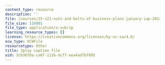 ```yaml
---
content_type: resource
description: ''
file: /courses/15-s21-nuts-and-bolts-of-business-plans-january-iap-2014/3cb36f0aca6f111bdcf7eea4ad7bf895_sfYD3LX-Rgw.srt
file_size: 116901
file_type: application/x-subrip
learning_resource_types: []
license: https://creativecommons.org/licenses/by-nc-sa/4.0/
ocw_type: OCWFile
resourcetype: Other
title: 3play caption file
uid: 3cb36f0a-ca6f-111b-dcf7-eea4ad7bf895
---
```

